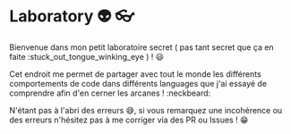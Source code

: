 # Laboratory :alien: :eyeglasses:

Bienvenue dans mon petit laboratoire secret ( pas tant secret que ça en faite :stuck_out_tongue_winking_eye  ) ! :smiley:

Cet endroit me permet de partager avec tout le monde les différents comportements de code dans différents languages que j'ai essayé de comprendre afin d'en cerner les arcanes ! :neckbeard:

N'étant pas à l'abri des erreurs :sweat_smile:, si vous remarquez une incohérence ou des erreurs n'hésitez pas à me corriger via des PR ou Issues ! :grin:

